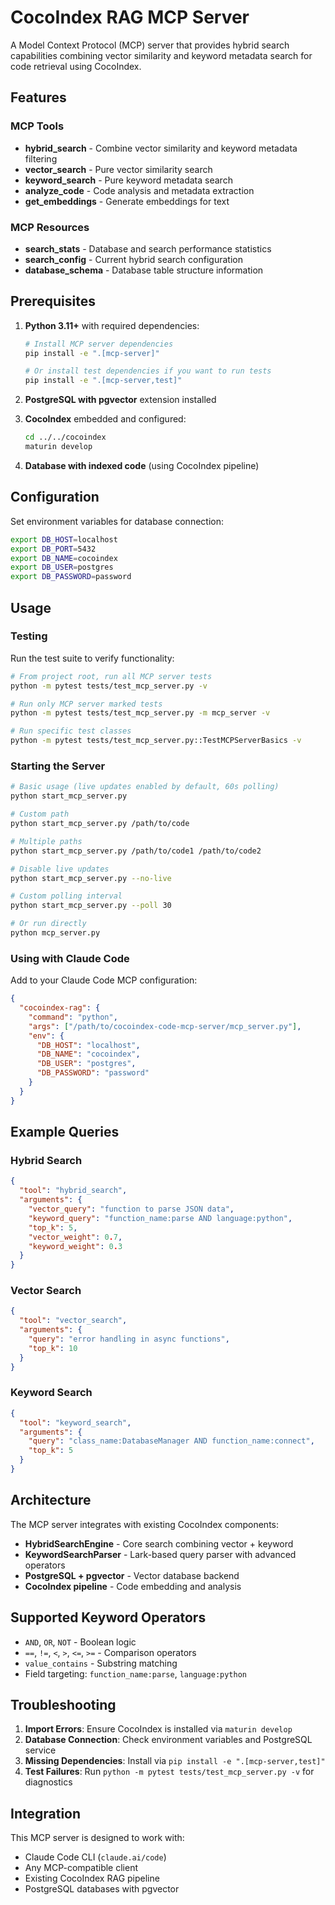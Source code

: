 # CocoIndex RAG MCP Server

A Model Context Protocol (MCP) server that provides hybrid search capabilities combining vector similarity and keyword metadata search for code retrieval using CocoIndex.

## Features

### MCP Tools
- **hybrid_search** - Combine vector similarity and keyword metadata filtering
- **vector_search** - Pure vector similarity search  
- **keyword_search** - Pure keyword metadata search
- **analyze_code** - Code analysis and metadata extraction
- **get_embeddings** - Generate embeddings for text

### MCP Resources
- **search_stats** - Database and search performance statistics
- **search_config** - Current hybrid search configuration
- **database_schema** - Database table structure information

## Prerequisites

1. **Python 3.11+** with required dependencies:
   ```bash
   # Install MCP server dependencies
   pip install -e ".[mcp-server]"
   
   # Or install test dependencies if you want to run tests
   pip install -e ".[mcp-server,test]"
   ```

2. **PostgreSQL with pgvector** extension installed

3. **CocoIndex** embedded and configured:
   ```bash
   cd ../../cocoindex
   maturin develop
   ```

4. **Database with indexed code** (using CocoIndex pipeline)

## Configuration

Set environment variables for database connection:

```bash
export DB_HOST=localhost
export DB_PORT=5432  
export DB_NAME=cocoindex
export DB_USER=postgres
export DB_PASSWORD=password
```

## Usage

### Testing
Run the test suite to verify functionality:
```bash
# From project root, run all MCP server tests
python -m pytest tests/test_mcp_server.py -v

# Run only MCP server marked tests  
python -m pytest tests/test_mcp_server.py -m mcp_server -v

# Run specific test classes
python -m pytest tests/test_mcp_server.py::TestMCPServerBasics -v
```

### Starting the Server
```bash
# Basic usage (live updates enabled by default, 60s polling)
python start_mcp_server.py

# Custom path
python start_mcp_server.py /path/to/code

# Multiple paths
python start_mcp_server.py /path/to/code1 /path/to/code2

# Disable live updates
python start_mcp_server.py --no-live

# Custom polling interval
python start_mcp_server.py --poll 30

# Or run directly
python mcp_server.py
```

### Using with Claude Code

Add to your Claude Code MCP configuration:

```json
{
  "cocoindex-rag": {
    "command": "python",
    "args": ["/path/to/cocoindex-code-mcp-server/mcp_server.py"],
    "env": {
      "DB_HOST": "localhost",
      "DB_NAME": "cocoindex", 
      "DB_USER": "postgres",
      "DB_PASSWORD": "password"
    }
  }
}
```

## Example Queries

### Hybrid Search
```json
{
  "tool": "hybrid_search",
  "arguments": {
    "vector_query": "function to parse JSON data",
    "keyword_query": "function_name:parse AND language:python",
    "top_k": 5,
    "vector_weight": 0.7,
    "keyword_weight": 0.3
  }
}
```

### Vector Search
```json
{
  "tool": "vector_search", 
  "arguments": {
    "query": "error handling in async functions",
    "top_k": 10
  }
}
```

### Keyword Search
```json
{
  "tool": "keyword_search",
  "arguments": {
    "query": "class_name:DatabaseManager AND function_name:connect",
    "top_k": 5
  }
}
```

## Architecture

The MCP server integrates with existing CocoIndex components:

- **HybridSearchEngine** - Core search combining vector + keyword
- **KeywordSearchParser** - Lark-based query parser with advanced operators
- **PostgreSQL + pgvector** - Vector database backend
- **CocoIndex pipeline** - Code embedding and analysis

## Supported Keyword Operators

- `AND`, `OR`, `NOT` - Boolean logic
- `==`, `!=`, `<`, `>`, `<=`, `>=` - Comparison operators  
- `value_contains` - Substring matching
- Field targeting: `function_name:parse`, `language:python`

## Troubleshooting

1. **Import Errors**: Ensure CocoIndex is installed via `maturin develop`
2. **Database Connection**: Check environment variables and PostgreSQL service
3. **Missing Dependencies**: Install via `pip install -e ".[mcp-server,test]"`
4. **Test Failures**: Run `python -m pytest tests/test_mcp_server.py -v` for diagnostics

## Integration

This MCP server is designed to work with:
- Claude Code CLI (`claude.ai/code`)
- Any MCP-compatible client
- Existing CocoIndex RAG pipeline
- PostgreSQL databases with pgvector